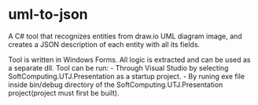 # uml-to-json
A C# tool that recognizes entities from draw.io UML diagram image, and creates a JSON description of each entity with all its fields.

Tool is written in Windows Forms. All logic is extracted and can be used as a separate dll.
Tool can be run:
	- Through Visual Studio by selecting SoftComputing.UTJ.Presentation as a startup project.
	- By runing exe file inside bin/debug directory of the SoftComputing.UTJ.Presentation project(project must first be built).

